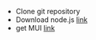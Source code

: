 - Clone git repository
- Download node.js [link](https://nodejs.org/en/download/)
- get MUI [link](https://mui.com/)